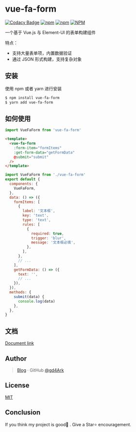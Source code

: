 # vue-fa-form

[![Codacy Badge](https://api.codacy.com/project/badge/Grade/4443b617de9140e6b6fbd289d0f7ab08)](https://www.codacy.com/manual/gd4Ark/vue-fa-form?utm_source=github.com&amp;utm_medium=referral&amp;utm_content=gd4Ark/vue-fa-form&amp;utm_campaign=Badge_Grade)
[![npm](https://img.shields.io/npm/v/vue-fa-form)](https://www.npmjs.com/package/vue-fa-form)
[![npm](https://img.shields.io/npm/dm/vue-fa-form)](https://www.npmjs.com/package/vue-fa-form)
[![NPM](https://img.shields.io/npm/l/vue-fa-form)](https://github.com/gd4Ark/vue-fa-form/blob/master/LICENSE)


一个基于 Vue.js 与 Element-UI 的表单构建组件

特点：

- 支持大量表单项，内置数据验证
- 通过 JSON 形式构建，支持复杂对象

## 安装

使用 npm 或者 yarn 进行安装

```bash
$ npm install vue-fa-form
$ yarn add vue-fa-form
```

## 如何使用

```js
import VueFaForm from 'vue-fa-form'
```

```html
<template>
  <vue-fa-form
    :form-item="formItems"
    :get-form-data="getFormData"
    @submit="submit"
  />
</template>
```

```javascript
import VueFaForm from './vue-fa-form'
export default {
  components: {
    VueFaForm,
  },
  data: () => ({
    formItems: [
      {
        label: '文本框',
        key: 'text',
        type: 'text',
        rules: [
          {
            required: true,
            trigger: 'blur',
            message: '文本框必填',
          },
        ],
      },
      // ...
    ],
    getFormData: () => ({
      text: '',
      // ...
    }),
  }),
  methods: {
    submit(data) {
      console.log(data)
    },
  },
}
```

## 文档

[Document link](http://4ark.me/vue-fa-form)

## Author

> [Blog](https://4ark.me/) · GitHub [@gd4Ark](https://github.com/gd4Ark)

## License

[MIT](./LICENSE)

## Conclusion

If you think my project is good👏 . Give a Star⭐ encouragement.

